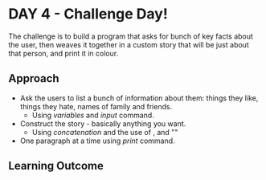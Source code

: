 # DAY 4 - Challenge Day!
The challenge is to build a program that asks for bunch of key facts about the user, then weaves it together in a custom story that will be just about that person, and print it in colour.
## Approach
- Ask the users to list a bunch of information about them: things they like, things they  hate, names of family and friends.
    - Using _variables_ and _input_ command.
- Construct the story - basically anything you want.
    - Using _concatenation_ and the use of , and ""
- One paragraph at a time using _print_ command.
## Learning Outcome
